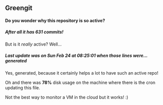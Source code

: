 ## Greengit

#### Do you wonder why this repository is so active?

##### After all it has 631 commits!

But is it *really* active? Well...

##### Last update was on Sun Feb 24 at 08:25:01 when those lines were... generated

Yes, generated, because it certainly helps a lot to have such an active repo!

Oh and there was **78%** disk usage on the machine
where there is the cron updating this file.

Not the best way to monitor a VM in the cloud but it works! :)
